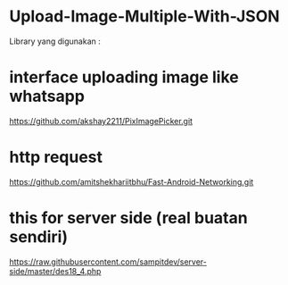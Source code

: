 # Upload-Image-Multiple-With-JSON
Library yang digunakan :
# interface uploading image like whatsapp
https://github.com/akshay2211/PixImagePicker.git 
# http request
https://github.com/amitshekhariitbhu/Fast-Android-Networking.git

# this for server side (real buatan sendiri)
https://raw.githubusercontent.com/sampitdev/server-side/master/des18_4.php

